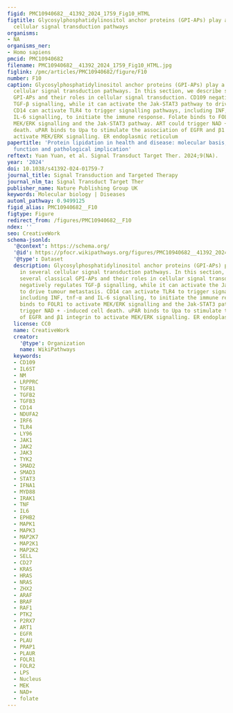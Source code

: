 ```yaml
---
figid: PMC10940682__41392_2024_1759_Fig10_HTML
figtitle: Glycosylphosphatidylinositol anchor proteins (GPI-APs) play a role in several
  cellular signal transduction pathways
organisms:
- NA
organisms_ner:
- Homo sapiens
pmcid: PMC10940682
filename: PMC10940682__41392_2024_1759_Fig10_HTML.jpg
figlink: /pmc/articles/PMC10940682/figure/F10
number: F10
caption: Glycosylphosphatidylinositol anchor proteins (GPI-APs) play a role in several
  cellular signal transduction pathways. In this section, we describe several classical
  GPI-APs and their roles in cellular signal transduction. CD109 negatively regulates
  TGF‐β signalling, while it can activate the Jak-STAT3 pathway to drive tumour metastasis.
  CD14 can activate TLR4 to trigger signalling pathways, including INF, tnf-α and
  IL-6 signalling, to initiate the immune response. Folate binds to FOLR1 to activate
  MEK/ERK signalling and the Jak-STAT3 pathway. ART could trigger NAD + -induced cell
  death. uPAR binds to Upa to stimulate the association of EGFR and β1 integrin to
  activate MEK/ERK signalling. ER endoplasmic reticulum
papertitle: 'Protein lipidation in health and disease: molecular basis, physiological
  function and pathological implication'
reftext: Yuan Yuan, et al. Signal Transduct Target Ther. 2024;9(NA).
year: '2024'
doi: 10.1038/s41392-024-01759-7
journal_title: Signal Transduction and Targeted Therapy
journal_nlm_ta: Signal Transduct Target Ther
publisher_name: Nature Publishing Group UK
keywords: Molecular biology | Diseases
automl_pathway: 0.9499125
figid_alias: PMC10940682__F10
figtype: Figure
redirect_from: /figures/PMC10940682__F10
ndex: ''
seo: CreativeWork
schema-jsonld:
  '@context': https://schema.org/
  '@id': https://pfocr.wikipathways.org/figures/PMC10940682__41392_2024_1759_Fig10_HTML.html
  '@type': Dataset
  description: Glycosylphosphatidylinositol anchor proteins (GPI-APs) play a role
    in several cellular signal transduction pathways. In this section, we describe
    several classical GPI-APs and their roles in cellular signal transduction. CD109
    negatively regulates TGF‐β signalling, while it can activate the Jak-STAT3 pathway
    to drive tumour metastasis. CD14 can activate TLR4 to trigger signalling pathways,
    including INF, tnf-α and IL-6 signalling, to initiate the immune response. Folate
    binds to FOLR1 to activate MEK/ERK signalling and the Jak-STAT3 pathway. ART could
    trigger NAD + -induced cell death. uPAR binds to Upa to stimulate the association
    of EGFR and β1 integrin to activate MEK/ERK signalling. ER endoplasmic reticulum
  license: CC0
  name: CreativeWork
  creator:
    '@type': Organization
    name: WikiPathways
  keywords:
  - CD109
  - IL6ST
  - NM
  - LRPPRC
  - TGFB1
  - TGFB2
  - TGFB3
  - CD14
  - NDUFA2
  - IRF6
  - TLR4
  - LY96
  - JAK1
  - JAK2
  - JAK3
  - TYK2
  - SMAD2
  - SMAD3
  - STAT3
  - IFNA1
  - MYD88
  - IRAK1
  - TNF
  - IL6
  - EPHB2
  - MAPK1
  - MAPK3
  - MAP2K7
  - MAP2K1
  - MAP2K2
  - SELL
  - CD27
  - KRAS
  - HRAS
  - NRAS
  - ZHX2
  - ARAF
  - BRAF
  - RAF1
  - PTK2
  - P2RX7
  - ART1
  - EGFR
  - PLAU
  - PRAP1
  - PLAUR
  - FOLR1
  - FOLR2
  - LPS
  - Nucleus
  - MEK
  - NAD+
  - folate
---
```

